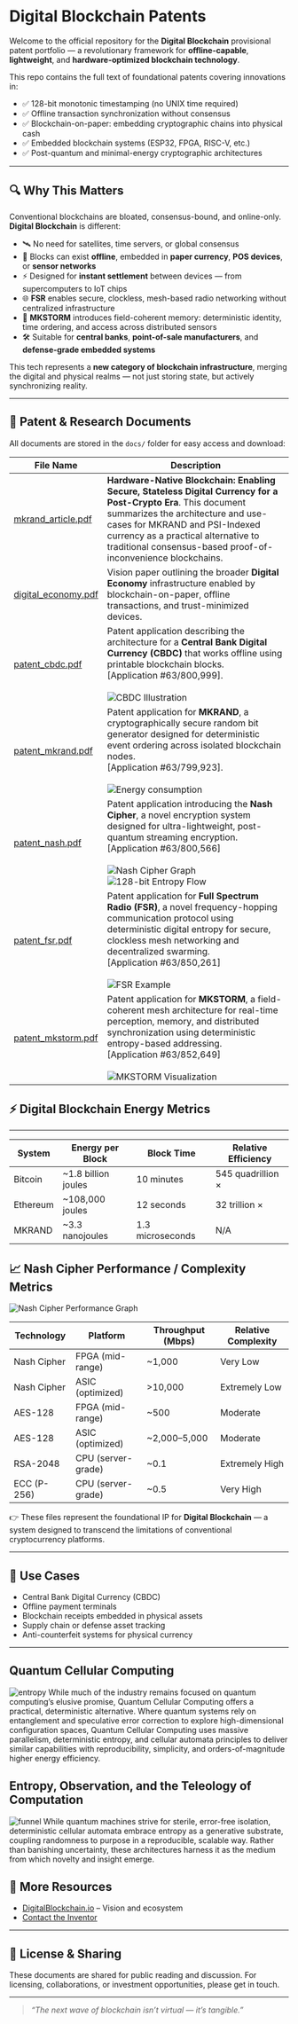 # Digital Blockchain Patents

Welcome to the official repository for the **Digital Blockchain** provisional patent portfolio — a revolutionary framework for **offline-capable**, **lightweight**, and **hardware-optimized blockchain technology**.

This repo contains the full text of foundational patents covering innovations in:

- ✅ 128-bit monotonic timestamping (no UNIX time required)
- ✅ Offline transaction synchronization without consensus
- ✅ Blockchain-on-paper: embedding cryptographic chains into physical cash
- ✅ Embedded blockchain systems (ESP32, FPGA, RISC-V, etc.)
- ✅ Post-quantum and minimal-energy cryptographic architectures

---

## 🔍 Why This Matters
Conventional blockchains are bloated, consensus-bound, and online-only.  
**Digital Blockchain** is different:

- 🛰️ No need for satellites, time servers, or global consensus  
- 🧱 Blocks can exist **offline**, embedded in **paper currency**, **POS devices**, or **sensor networks**  
- ⚡ Designed for **instant settlement** between devices — from supercomputers to IoT chips  
- 🌐 **FSR** enables secure, clockless, mesh-based radio networking without centralized infrastructure  
- 🧠 **MKSTORM** introduces field-coherent memory: deterministic identity, time ordering, and access across distributed sensors  
- 🛠️ Suitable for **central banks**, **point-of-sale manufacturers**, and **defense-grade embedded systems**

This tech represents a **new category of blockchain infrastructure**, merging the digital and physical realms — not just storing state, but actively synchronizing reality.


---
## 📄 Patent & Research Documents
All documents are stored in the `docs/` folder for easy access and download:

| File Name | Description |
|-----------|-------------|
| [mkrand_article.pdf](https://taguniversal.github.io/digital_blockchain_patents/mkrand_article.pdf) | **Hardware-Native Blockchain: Enabling Secure, Stateless Digital Currency for a Post-Crypto Era**. This document summarizes the architecture and use-cases for MKRAND and PSI-Indexed currency as a practical alternative to traditional consensus-based proof-of-inconvenience blockchains. |
| [digital_economy.pdf](https://taguniversal.github.io/digital_blockchain_patents/digital_economy.pdf) | Vision paper outlining the broader **Digital Economy** infrastructure enabled by blockchain-on-paper, offline transactions, and trust-minimized devices. |
| [patent_cbdc.pdf](https://taguniversal.github.io/digital_blockchain_patents/patent_cbdc.pdf) | Patent application describing the architecture for a **Central Bank Digital Currency (CBDC)** that works offline using printable blockchain blocks.<br>[Application #63/800,999].<br><br>![CBDC Illustration](image/100.jpeg) |
| [patent_mkrand.pdf](https://taguniversal.github.io/digital_blockchain_patents/patent_mkrand.pdf) | Patent application for **MKRAND**, a cryptographically secure random bit generator designed for deterministic event ordering across isolated blockchain nodes.<br>[Application #63/799,923].<br><br>![Energy consumption](image/energy.png) |
| [patent_nash.pdf](https://taguniversal.github.io/digital_blockchain_patents/patent_nash.pdf) | Patent application introducing the **Nash Cipher**, a novel encryption system designed for ultra-lightweight, post-quantum streaming encryption.<br>[Application #63/800,566]<br><br>![Nash Cipher Graph](image/graph.png)<br>![128-bit Entropy Flow](image/graph128.png) |
| [patent_fsr.pdf](https://taguniversal.github.io/digital_blockchain_patents/patent_fsr.pdf) | Patent application for **Full Spectrum Radio (FSR)**, a novel frequency-hopping communication protocol using deterministic digital entropy for secure, clockless mesh networking and decentralized swarming.<br>[Application #63/850,261]<br><br>![FSR Example](image/full_spectrum_radio.gif) |
| [patent_mkstorm.pdf](https://taguniversal.github.io/digital_blockchain_patents/patent_mkstorm.pdf) | Patent application for **MKSTORM**, a field-coherent mesh architecture for real-time perception, memory, and distributed synchronization using deterministic entropy-based addressing.<br>[Application #63/852,649]<br><br>![MKSTORM Visualization](image/mkstorm.gif) |

## ⚡ Digital Blockchain Energy Metrics
---
| **System** | **Energy per Block**     | **Block Time**     | **Relative Efficiency**   |
|------------|--------------------------|--------------------|----------------------------|
| Bitcoin    | ~1.8 billion joules      | 10 minutes         | 545 quadrillion ×         |
| Ethereum   | ~108,000 joules          | 12 seconds         | 32 trillion ×             |
| MKRAND     | ~3.3 nanojoules          | 1.3 microseconds   | N/A                        |

## 📈 Nash Cipher Performance / Complexity Metrics
![Nash Cipher Performance Graph](image/nash_scatter.png)

| **Technology**   | **Platform**           | **Throughput (Mbps)** | **Relative Complexity** |
|------------------|------------------------|------------------------|--------------------------|
| Nash Cipher      | FPGA (mid-range)       | ~1,000                 | Very Low                 |
| Nash Cipher      | ASIC (optimized)       | >10,000                | Extremely Low            |
| AES-128          | FPGA (mid-range)       | ~500                   | Moderate                 |
| AES-128          | ASIC (optimized)       | ~2,000–5,000           | Moderate                 |
| RSA-2048         | CPU (server-grade)     | ~0.1                   | Extremely High           |
| ECC (P-256)      | CPU (server-grade)     | ~0.5                   | Very High                |

👉 These files represent the foundational IP for **Digital Blockchain** — a system designed to transcend the limitations of conventional cryptocurrency platforms.

---

## 🧠 Use Cases

- Central Bank Digital Currency (CBDC)
- Offline payment terminals
- Blockchain receipts embedded in physical assets
- Supply chain or defense asset tracking
- Anti-counterfeit systems for physical currency

---
## Quantum Cellular Computing
![entropy](image/entropy_animation.gif)
While much of the industry remains focused on quantum computing’s elusive promise, Quantum Cellular Computing offers a practical, deterministic alternative. Where quantum systems rely on entanglement and speculative error correction to explore high-dimensional configuration spaces, Quantum Cellular Computing uses massive parallelism, deterministic entropy, and cellular automata principles to deliver similar capabilities with reproducibility, simplicity, and orders-of-magnitude higher energy efficiency.

## Entropy, Observation, and the Teleology of Computation
![funnel](image/funnel_entropy.gif)
While quantum machines strive for sterile, error-free isolation, deterministic cellular automata embrace entropy as a generative substrate, coupling randomness to purpose in a reproducible, scalable way. Rather than banishing uncertainty, these architectures harness it as the medium from which novelty and insight emerge.

## 🔗 More Resources

- [DigitalBlockchain.io](https://digitalblockchain.io) – Vision and ecosystem
- [Contact the Inventor](mailto:taguniversalsoftware@gmail.com)

---

## 💬 License & Sharing

These documents are shared for public reading and discussion. For licensing, collaborations, or investment opportunities, please get in touch.

---

> _“The next wave of blockchain isn’t virtual — it’s tangible.”_
